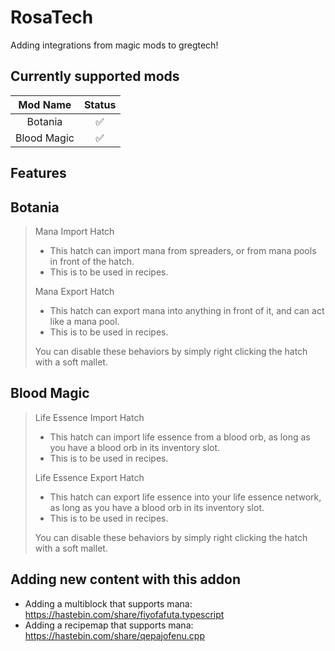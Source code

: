 # RosaTech
Adding integrations from magic mods to gregtech!

## Currently supported mods


|  Mod Name   | Status |
|:-----------:|:------:|
|   Botania   |   ✅    |
 | Blood Magic |   ✅    |

## Features

## Botania
> Mana Import Hatch
> - This hatch can import mana from spreaders, or from mana pools in front of the hatch.
> - This is to be used in recipes.
> 
> 
> Mana Export Hatch
> - This hatch can export mana into anything in front of it, and can act like a mana pool.
> - This is to be used in recipes.
>
> You can disable these behaviors by simply right clicking the hatch with a soft mallet.

## Blood Magic
> Life Essence Import Hatch
> - This hatch can import life essence from a blood orb, as long as you have a blood orb in its inventory slot.
> - This is to be used in recipes.
>
>
> Life Essence Export Hatch
> - This hatch can export life essence into your life essence network, as long as you have a blood orb in its inventory slot.
> - This is to be used in recipes.
>
> You can disable these behaviors by simply right clicking the hatch with a soft mallet.

## Adding new content with this addon

- Adding a multiblock that supports mana: https://hastebin.com/share/fiyofafuta.typescript
- Adding a recipemap that supports mana: https://hastebin.com/share/qepajofenu.cpp


